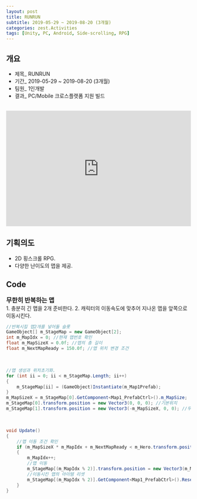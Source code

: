 ```yaml
---
layout: post
title: RUNRUN
subtitle: 2019-05-29 ~ 2019-08-20 (3개월)
categories: zest.Activities  
tags: [Unity, PC, Android, Side-scrolling, RPG]  
---
```


## 개요  
- 제목_ RUNRUN  
- 기간_ 2019-05-29 ~ 2019-08-20 (3개월)  
- 팀원_ 1인개발  
- 결과_ PC/Mobile 크로스플랫폼 지원 빌드  
<br>

<iframe style="displey:block; width:100%; hetght:100%;" width="560" height="315" src="https://www.youtube.com/embed/-gJSakY-isQ" title="YouTube video player" frameborder="0" allow="accelerometer; autoplay; clipboard-write; encrypted-media; gyroscope; picture-in-picture" allowfullscreen></iframe>

## 기획의도  
- 2D 횡스크롤 RPG.  
- 다양한 난이도의 맵을 제공.  

## Code  
<div style="font-size: 1.2em; font-weight: bold;">무한히 반복하는 맵</div>   
1. 충분히 긴 맵을 2개 준비한다.
2. 캐릭터의 이동속도에 맞추어 지나온 맵을 앞쪽으로 이동시킨다.

``` csharp
//반복시킬 맵2개를 넣어둘 슬롯  
GameObject[] m_StageMap = new GameObject[2];  
int m_MapIdx = 0; //현재 맵번호 확인
float m_MapSizeX = 0.0f; //맵의 총 길이 
float m_NextMapReady = 150.0f; //맵 위치 변경 조건
```  
<br>

``` csharp
//맵 생성과 위치초기화.
for (int ii = 0; ii < m_StageMap.Length; ii++)
{
    m_StageMap[ii] = (GameObject)Instantiate(m_Map1Prefab);
}
m_MapSizeX = m_StageMap[0].GetComponent<Map1_PrefabCtrl>().m_MapSize;
m_StageMap[0].transform.position = new Vector3(0, 0, 0); //기본위치
m_StageMap[1].transform.position = new Vector3(-m_MapSizeX, 0, 0); //두번째 맵 기본위치.
```  
<br>

``` csharp
void Update()
{
    //맵 이동 조건 확인
    if (m_MapSizeX * m_MapIdx + m_NextMapReady < m_Hero.transform.position.x)
    {
        m_MapIdx++;  
        //맵 이동  
        m_StageMap[(m_MapIdx % 2)].transform.position = new Vector3(m_MapSizeX * m_MapIdx, 0, 0);  
        //이동시킨 맵의 아이템 리셋  
        m_StageMap[(m_MapIdx % 2)].GetComponent<Map1_PrefabCtrl>().ResetItems();  
    }
}
```  
